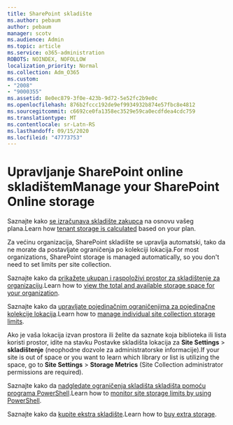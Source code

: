 ```yaml
---
title: SharePoint skladište
ms.author: pebaum
author: pebaum
manager: scotv
ms.audience: Admin
ms.topic: article
ms.service: o365-administration
ROBOTS: NOINDEX, NOFOLLOW
localization_priority: Normal
ms.collection: Adm_O365
ms.custom:
- "2008"
- "9000355"
ms.assetid: 8e0ec879-3f0e-423b-9d72-5e52fc2b9e0c
ms.openlocfilehash: 876b2fccc192de9ef9934932b874e57fbc8e4812
ms.sourcegitcommit: c6692ce0fa1358ec3529e59ca0ecdfdea4cdc759
ms.translationtype: MT
ms.contentlocale: sr-Latn-RS
ms.lasthandoff: 09/15/2020
ms.locfileid: "47773753"
---
```

# <a name="manage-your-sharepoint-online-storage"></a><span data-ttu-id="26125-102">Upravljanje SharePoint online skladištem</span><span class="sxs-lookup"><span data-stu-id="26125-102">Manage your SharePoint Online storage</span></span>

<span data-ttu-id="26125-103">Saznajte kako [se izračunava skladište zakupca](https://docs.microsoft.com/office365/servicedescriptions/sharepoint-online-service-description/sharepoint-online-limits?redirectedfrom=MSDN#limits-by-plan) na osnovu vašeg plana.</span><span class="sxs-lookup"><span data-stu-id="26125-103">Learn how [tenant storage is calculated](https://docs.microsoft.com/office365/servicedescriptions/sharepoint-online-service-description/sharepoint-online-limits?redirectedfrom=MSDN#limits-by-plan) based on your plan.</span></span>

<span data-ttu-id="26125-104">Za većinu organizacija, SharePoint skladište se upravlja automatski, tako da ne morate da postavljate ograničenja po kolekciji lokacija.</span><span class="sxs-lookup"><span data-stu-id="26125-104">For most organizations, SharePoint storage is managed automatically, so you don't need to set limits per site collection.</span></span>

<span data-ttu-id="26125-105">Saznajte kako da [prikažete ukupan i raspoloživi prostor za skladištenje za organizaciju](https://docs.microsoft.com/sharepoint/manage-site-collection-storage-limits).</span><span class="sxs-lookup"><span data-stu-id="26125-105">Learn how to [view the total and available storage space for your organization](https://docs.microsoft.com/sharepoint/manage-site-collection-storage-limits).</span></span>

<span data-ttu-id="26125-106">Saznajte kako da [upravljate pojedinačnim ograničenjima za pojedinačne kolekcije lokacija](https://docs.microsoft.com/sharepoint/manage-site-collection-storage-limits#manage-individual-site-storage-limits).</span><span class="sxs-lookup"><span data-stu-id="26125-106">Learn how to [manage individual site collection storage limits](https://docs.microsoft.com/sharepoint/manage-site-collection-storage-limits#manage-individual-site-storage-limits).</span></span>

<span data-ttu-id="26125-107">Ako je vaša lokacija izvan prostora ili želite da saznate koja biblioteka ili lista koristi prostor, idite na stavku Postavke skladišta lokacija za **Site Settings**  >  **skladištenje** (neophodne dozvole za administratorske informacije).</span><span class="sxs-lookup"><span data-stu-id="26125-107">If your site is out of space or you want to learn which library or list is utilizing the space, go to **Site Settings** > **Storage Metrics** (Site Collection administrator permissions are required).</span></span>

<span data-ttu-id="26125-108">Saznajte kako da [nadgledate ograničenja skladišta skladišta pomoću programa PowerShell](https://docs.microsoft.com/sharepoint/manage-site-collection-storage-limits#monitor-site-storage-limits-by-using-powershell).</span><span class="sxs-lookup"><span data-stu-id="26125-108">Learn how to [monitor site storage limits by using PowerShell](https://docs.microsoft.com/sharepoint/manage-site-collection-storage-limits#monitor-site-storage-limits-by-using-powershell).</span></span>

<span data-ttu-id="26125-109">Saznajte kako da [kupite ekstra skladište](https://docs.microsoft.com/microsoft-365/commerce/add-storage-space).</span><span class="sxs-lookup"><span data-stu-id="26125-109">Learn how to [buy extra storage](https://docs.microsoft.com/microsoft-365/commerce/add-storage-space).</span></span> 
  